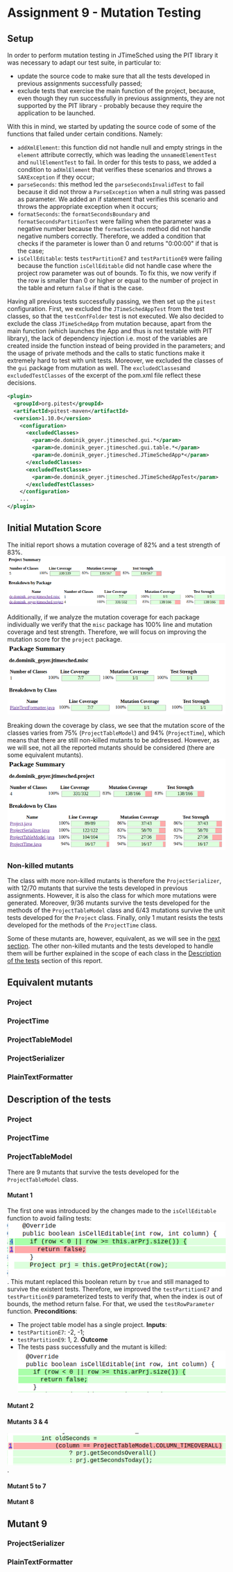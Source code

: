 # Assignment 9 - Mutation Testing

## Setup

In order to perform mutation testing in JTimeSched using the PIT library it was necessary to adapt our test suite, in particular to:
- update the source code to make sure that all the tests developed in previous assignments successfully passed;
- exclude tests that exercise the main function of the project, because, even though they run successfully in previous assignments, they are not supported by the PIT library - probably because they require the application to be launched.

With this in mind, we started by updating the source code of some of the functions that failed under certain conditions. Namely:
- `addXmlElement`: this function did not handle null and empty strings in the `element` attribute correctly, which was leading the `unnamedElementTest` and `nullElementTest` to fail. In order for this tests to pass, we added a condition to `adXmlElement` that verifies these scenarios and throws a `SAXException` if they occur;
- `parseSeconds`: this method led the `parseSecondsInvalidTest` to fail because it did not throw a `ParseException` when a null string was passed as parameter. We added an if statement that verifies this scenario and throws the appropriate exception when it occurs;
- `formatSeconds`: the `formatSecondsBoundary` and `formatSecondsPartitionTest` were failing when the parameter was a negative number because the `formatSeconds` method did not handle negative numbers correctly. Therefore, we added a condition that checks if the parameter is lower than 0 and returns "0:00:00" if that is the case;
- `isCellEditable`: tests `testPartitionE7` and `testPartitionE9` were failing because the function `isCellEditable` did not handle case where the project row parameter was out of bounds. To fix this, we now verify if the row is smaller than 0 or higher or equal to the number of project in the table and return `false` if that is the case.


Having all previous tests successfully passing, we then set up the `pitest` configuration.
First, we excluded the `JTimeSchedAppTest` from the test classes, so that the `testConfFolder` test is not executed. We also decided to exclude the class `JTimeSchedApp` from mutation because, apart from the main function (which launches the App and thus is not testable with PIT library), the lack of dependency injection i.e. most of the variables are created inside the function instead of being provided in the parameters; and the usage of private methods and the calls to static functions make it extremely hard to test with unit tests. Moreover, we excluded the classes of the `gui` package from mutation as well. The `excludedClasses`and `excludedTestClasses` of the excerpt of the pom.xml file reflect these decisions.

```xml
<plugin>
  <groupId>org.pitest</groupId>
  <artifactId>pitest-maven</artifactId>
  <version>1.10.0</version>
    <configuration>
      <excludedClasses>
        <param>de.dominik_geyer.jtimesched.gui.*</param>
        <param>de.dominik_geyer.jtimesched.gui.table.*</param>
        <param>de.dominik_geyer.jtimesched.JTimeSchedApp*</param>
      </excludedClasses>
      <excludedTestClasses>
        <param>de.dominik_geyer.jtimesched.JTimeSchedAppTest</param>
      </excludedTestClasses>
    </configuration>
    ...
</plugin>  
```

## Initial Mutation Score

The initial report shows a mutation coverage of 82% and a test strength of 83%. 
![](./images/report_initial_all.png)

Additionally, if we analyze the mutation coverage for each package individually we verify that the `misc` package has 100% line and mutation coverage and test strength. Therefore, we will focus on improving the mutation score for the `project` package.
![](./images/report_initial_misc.png)

Breaking down the coverage by class, we see that the mutation score of the classes varies from 75% (`ProjectTableModel`) and 94% (`ProjectTime`), which means that there are still non-killed mutants to be addressed. However, as we will see, not all the reported mutants should be considered (there are some equivalent mutants).
![](./images/report_initial_project.png)


### Non-killed mutants
The class with more non-killed mutants is therefore the `ProjectSerializer`, with 12/70 mutants that survive the tests developed in previous assignments. However, it is also the class for which more mutations were generated. Moreover, 9/36 mutants survive the tests developed for the methods of the `ProjectTableModel` class and 6/43 mutations survive the unit tests developed for the `Project` class. Finally, only 1 mutant resists the tests developed for the methods of the `ProjectTime` class.

Some of these mutants are, however, equivalent, as we will see in the [next section](#equivalent-mutants). The other non-killed mutants and the tests developed to handle them will be further explained in the scope of each class in the [Description of the tests](#description-of-the-tests) section of this report.

## Equivalent mutants
<!-- for each class -->

### Project

### ProjectTime

### ProjectTableModel

### ProjectSerializer

### PlainTextFormatter

## Description of the tests 

###  Project 

### ProjectTime 

### ProjectTableModel 
There are 9 mutants that survive the tests developed for the `ProjectTableModel` class.

#### Mutant 1
The first one was introduced by the changes made to the `isCellEditable` function to avoid failing tests:
![](./images/project_table_model1.png).
This mutant replaced this boolean return by `true` and still managed to survive the existent tests. Therefore, we improved the `testPartitionE7` and `testPartitionE9` parameterized tests to verify that, when the index is out of bounds, the method return false. For that, we used the `testRowParameter` function.
**Preconditions**:
- The project table model has a single project.
**Inputs**:
- `testPartitionE7`: -2, -1;
- `testPartitionE9`: 1, 2.
**Outcome**
- The tests pass successfully and the mutant is killed:
![](./images/project_table_model1_fix.png)

#### Mutant 2
<!-- Set and uncheck -->

#### Mutants 3 & 4
![](./images/project_table_model_2.png).
<!-- overall vs today set log-->

#### Mutant 5 to 7
<!-- na addProject -->

#### Mutant 8
<!--na removeProject -->

## Mutant 9
<!-- call tah fireTable no fim da setValueAt -->

### ProjectSerializer 

### PlainTextFormatter 
